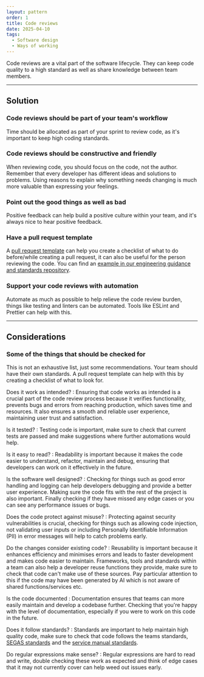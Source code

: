 ```yaml
---
layout: pattern
order: 1
title: Code reviews
date: 2025-04-10
tags:
  - Software design
  - Ways of working
---
```


Code reviews are a vital part of the software lifecycle. They can keep code quality to a high standard as well as share knowledge between team members.

---

## Solution

### Code reviews should be part of your team's workflow

Time should be allocated as part of your sprint to review code, as it's important to keep high coding standards.

### Code reviews should be constructive and friendly

When reviewing code, you should focus on the code, not the author. Remember that every developer has different ideas and solutions to problems. Using reasons to explain why something needs changing is much more valuable than expressing your feelings.

### Point out the good things as well as bad

Positive feedback can help build a positive culture within your team, and it's always nice to hear positive feedback.

### Have a pull request template

A [pull request template](https://docs.github.com/en/communities/using-templates-to-encourage-useful-issues-and-pull-requests/creating-a-pull-request-template-for-your-repository) can help you create a checklist of what to do before/while creating a pull request, it can also be useful for the person reviewing the code. You can find an [example in our engineering guidance and standards repository](https://github.com/UKHomeOffice/engineering-guidance-and-standards/blob/main/.github/PULL_REQUEST_TEMPLATE.md).

### Support your code reviews with automation

Automate as much as possible to help relieve the code review burden, things like testing and linters can be automated. Tools like ESLint and Prettier can help with this.

---

## Considerations

### Some of the things that should be checked for

This is not an exhaustive list, just some recommendations. Your team should have their own standards. A pull request template can help with this by creating a checklist of what to look for.

Does it work as intended?
: Ensuring that code works as intended is a crucial part of the code review process because it verifies functionality, prevents bugs and errors from reaching production, which saves time and resources. It also ensures a smooth and reliable user experience, maintaining user trust and satisfaction.

Is it tested?
: Testing code is important, make sure to check that current tests are passed and make suggestions where further automations would help.

Is it easy to read?
: Readability is important because it makes the code easier to understand, refactor, maintain and debug, ensuring that developers can work on it effectively in the future.

Is the software well designed?
: Checking for things such as good error handling and logging can help developers debugging and provide a better user experience. Making sure the code fits with the rest of the project is also important. Finally checking if they have missed any edge cases or you can see any performance issues or bugs.

Does the code protect against misuse?
: Protecting against security vulnerabilities is crucial, checking for things such as allowing code injection, not validating user inputs or including Personally Identifiable Information (PII) in error messages will help to catch problems early.

Do the changes consider existing code?
: Reusability is important because it enhances efficiency and minimises errors and leads to faster development and makes code easier to maintain. Frameworks, tools and standards within a team can also help a developer reuse functions they provide, make sure to check that code can't make use of these sources. Pay particular attention to this if the code may have been generated by AI which is not aware of shared functions/services etc.

Is the code documented
: Documentation ensures that teams can more easily maintain and develop a codebase further. Checking that you're happy with the level of documentation, especially if you were to work on this code in the future.

Does it follow standards?
: Standards are important to help maintain high quality code, make sure to check that code follows the teams standards, [SEGAS standards](/standards/) and the [service manual standards](https://www.gov.uk/service-manual).

Do regular expressions make sense?
: Regular expressions are hard to read and write, double checking these work as expected and think of edge cases that it may not currently cover can help weed out issues early.
